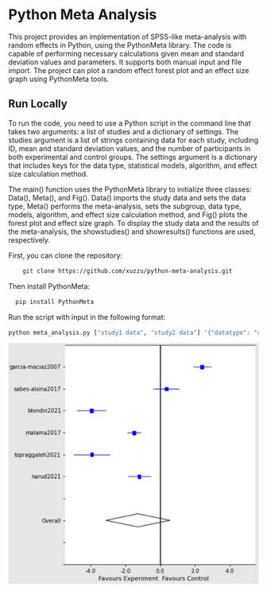
# Python Meta Analysis

This project provides an implementation of SPSS-like meta-analysis with random effects in Python, using the PythonMeta library. The code is capable of performing necessary calculations given mean and standard deviation values and parameters. It supports both manual input and file import. The project can plot a random effect forest plot and an effect size graph using PythonMeta tools.


## Run Locally

To run the code, you need to use a Python script in the command line that takes two arguments: a list of studies and a dictionary of settings. The studies argument is a list of strings containing data for each study, including ID, mean and standard deviation values, and the number of participants in both experimental and control groups. The settings argument is a dictionary that includes keys for the data type, statistical models, algorithm, and effect size calculation method.

The main() function uses the PythonMeta library to initialize three classes: Data(), Meta(), and Fig(). Data() imports the study data and sets the data type, Meta() performs the meta-analysis, sets the subgroup, data type, models, algorithm, and effect size calculation method, and Fig() plots the forest plot and effect size graph. To display the study data and the results of the meta-analysis, the showstudies() and showresults() functions are used, respectively.

First, you can clone the repository:

```bash
    git clone https://github.com/xuzzu/python-meta-analysis.git
```

Then install PythonMeta:

```bash
  pip install PythonMeta
```

Run the script with input in the following format:

```bash
python meta_analysis.py ["study1 data", "study2 data"] '{"datatype": "cont", "models": "fixed", "algorithm": "DL", "effect": "SMD"}'
```

![plot](Plot.jpg)
